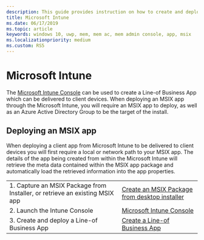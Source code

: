 ```yaml
---
description: This guide provides instruction on how to create and deploy an MSIX app with Microsoft Intune
title: Microsoft Intune
ms.date: 06/17/2019
ms.topic: article
keywords: windows 10, uwp, mem, mem ac, mem admin console, app, msix
ms.localizationpriority: medium
ms.custom: RS5
---
```


# Microsoft Intune
The [Microsoft Intune Console](https://portal.azure.com/#blade/Microsoft_Intune_DeviceSettings/ExtensionLandingBlade/overview) can be used to create a Line-of Business App which can be delivered to client devices. When deploying an MSIX app through the Microsoft Intune, you will require an MSIX app to deploy, as well as an Azure Active Directory Group to be the target of the install.

## Deploying an MSIX app
When deploying a client app from Microsoft Intune to be delivered to client devices you will first require a local or network path to your MSIX app. The details of the app being created from within the Microsoft Intune will retrieve the meta data contained within the MSIX app package and automatically load the retrieved information into the app properties.

|||
|-----|------|
| 1. Capture an MSIX Package from Installer, or retrieve an existing MSIX app | [Create an MSIX Package from desktop installer](../packaging-tool/create-app-package.md) |
| 2. Launch the Intune Console | [Microsoft Intune Console](https://portal.azure.com/#blade/Microsoft_Intune_DeviceSettings/ExtensionLandingBlade/overview) |
| 3. Create and deploy a Line-of Business App | [Create a Line-of Business App](/intune/apps/lob-apps-windows) |

